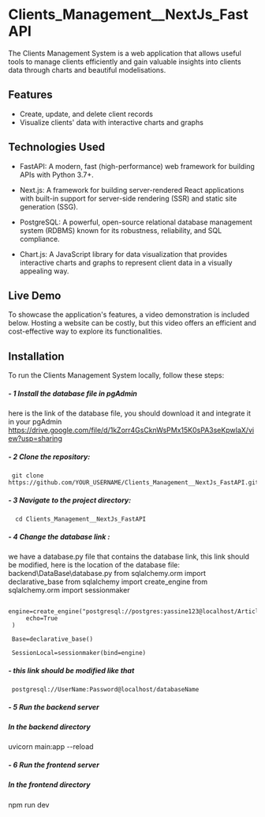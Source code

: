 # Clients_Management__NextJs_FastAPI

The Clients Management System is a web application that allows useful tools to manage clients efficiently and gain valuable insights into clients data through charts and beautiful modelisations.



## Features
- Create, update, and delete client records
- Visualize clients' data with interactive charts and graphs

## Technologies Used

- FastAPI: A modern, fast (high-performance) web framework for building APIs with Python 3.7+.

- Next.js: A framework for building server-rendered React applications with built-in support for server-side rendering (SSR) and static site generation (SSG).

- PostgreSQL: A powerful, open-source relational database management system (RDBMS) known for its robustness, reliability, and SQL compliance.

- Chart.js: A JavaScript library for data visualization that provides interactive charts and graphs to represent client data in a visually appealing way.



## Live Demo
To showcase the application's features, a video demonstration is included below. Hosting a website can be costly, but this video offers an efficient and cost-effective way to explore its functionalities.

## Installation

To run the Clients Management System locally, follow these steps:


##### - 1 Install the database file in pgAdmin
here is the link of the database file, you should download it and integrate it in your pgAdmin
     https://drive.google.com/file/d/1kZorr4GsCknWsPMx15K0sPA3seKpwIaX/view?usp=sharing




##### - 2 Clone the repository:
     git clone https://github.com/YOUR_USERNAME/Clients_Management__NextJs_FastAPI.git`



##### - 3 Navigate to the project directory:
      cd Clients_Management__NextJs_FastAPI



##### - 4 Change the database link :
we have a database.py file that contains the database link, this link should be modified, here is the location of the database file: backend\DataBase\database.py
     from sqlalchemy.orm import declarative_base
     from sqlalchemy import create_engine
     from sqlalchemy.orm import sessionmaker
     
     engine=create_engine("postgresql://postgres:yassine123@localhost/Article_DB",
         echo=True
     )
     
     Base=declarative_base()
     
     SessionLocal=sessionmaker(bind=engine)


##### - this link should be modified like that 
     postgresql://UserName:Password@localhost/databaseName


##### - 5 Run the backend server
##### In the backend directory
uvicorn main:app --reload

##### - 6 Run the frontend server
##### In the frontend directory
npm run dev
     






